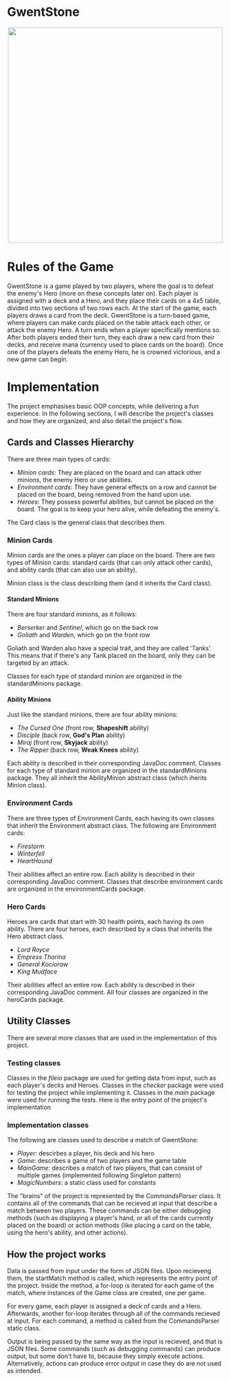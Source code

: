 # GwentStone

<div align="center"><img src="https://tenor.com/view/witcher3-gif-9340436.gif" width="500px"></div><r>

# Rules of the Game

GwentStone is a game played by two players, where the goal is to defeat the enemy's Hero (more on these concepts later on). Each player is assigned with a deck and a Hero, and they place their cards on a 4x5 table, divided into two sections of two rows each. 
At the start of the game, each players draws a card from the deck. GwentStone is a turn-based game, where players can make cards placed on the table attack each other, or attack the enemy Hero. A turn ends when a player specifically mentions so. After both players ended their turn, they each draw a new card from their decks, and receive mana (currency used to place cards on the board).
Once one of the players defeats the enemy Hero, he is crowned victorious, and a new game can begin.

# Implementation

The project emphasises basic OOP concepts, while delivering a fun experience. In the following sections, I will describe the project's classes and how they are organized, and also detail the project's flow.

## Cards and Classes Hierarchy

There are three main types of cards:
- *Minion cards*: They are placed on the board and can attack other minions, the enemy Hero or use abilities.
- *Environment cards*: They have general effects on a row and cannot be placed on the board, being removed from the hand upon use.
- *Heroes*: They possess powerful abilities, but cannot be placed on the board. The goal is to keep your hero alive, while defeating the enemy's.

The Card class is the general class that describes them.

### Minion Cards

Minion cards are the ones a player can place on the board. There are two types of Minion cards:
standard cards (that can only attack other cards), and ability cards (that can also use an ability).

Minion class is the class describing them (and it inherits the Card class).

#### Standard Minions

There are four standard minions, as it follows:

- *Berserker* and *Sentinel*, which go on the back row
- *Goliath* and *Warden*, which go on the front row

Goliath and Warden also have a special trait, and they are called 'Tanks'. This means that if there's any Tank placed on the board, only they can be targeted by an attack.

Classes for each type of standard minion are organized in the standardMinions package.

#### Ability Minions

Just like the standard minions, there are four ability minions:

- *The Cursed One* (front row, **Shapeshift** ability)
- *Disciple* (back row, **God's Plan** ability)
- *Miraj* (front row, **Skyjack** ability)
- *The Ripper* (back row, **Weak Knees** ability)

Each ability is described in their corresponding JavaDoc comment.
Classes for each type of standard minion are organized in the standardMinions package. They all inherit the AbilityMinion abstract class (which iherits Minion class).

### Environment Cards

There are three types of Environment Cards, each having its own classes that inherit the Environment abstract class. The following are Environment cards:

- *Firestorm*
- *Winterfell*
- *HeartHound*

Their abilities affect an entire row. Each ability is described in their corresponding JavaDoc comment. Classes that describe environment cards are organized in the environmentCards package.

### Hero Cards

Heroes are cards that start with 30 health points, each having its own ability. There are four heroes, each described by a class that inherits the Hero abstract class.

- *Lord Royce*
- *Empress Thorina*
- *General Kocioraw*
- *King Mudface*

Their abilities affect an entire row. Each ability is described in their corresponding JavaDoc comment. All four classes are organized in the heroCards package.

## Utility Classes

There are several more classes that are used in the implementation of this project.

### Testing classes

Classes in the *fileio* package are used for getting data from input, such as each player's decks and Heroes.
Classes in the *checker* package were used for testing the project while implementing it.
Classes in the *main* package were used for running the tests. Here is the entry point of the project's implementation

### Implementation classes

The following are classes used to describe a match of GwentStone:

- *Player*: descirbes a player, his deck and his hero
- *Game*: describes a game of two players and the game table
- *MainGame*: describes a match of two players, that can consist of multiple games (implemented following Singleton pattern)
- *MagicNumbers*: a static class used for constants

The "brains" of the project is represented by the *CommandsParser* class. It contains all of the commands that can be recieved at input that describe a match between two players. These commands can be either debugging methods (such as displaying a player's hand, or all of the cards currently placed on the board) or action methods (like placing a card on the table, using the hero's ability, and other actions).

## How the project works

Data is passed from input under the form of JSON files. Upon recieveng them, the startMatch method is called, which represents the entry point of the project. Inside the method, a for-loop is iterated for each game of the match, where instances of the Game class are created, one per game.

For every game, each player is assigned a deck of cards and a Hero. Afterwards, another for-loop iterates through all of the commands recieved at input. For each command, a method is called from the CommandsParser static class.

Output is being passed by the same way as the input is recieved, and that is JSON files. Some commands (such as debugging commands) can produce output, but some don't have to, because they simply execute actions. Alternatively, actions can produce error output in case they do are not used as intended.
